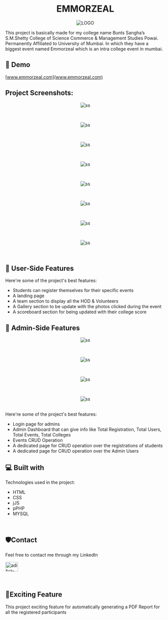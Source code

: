 <h1 align="center" id="title">EMMORZEAL</h1>

<p align="center"><img src="img/titleLogo.png" alt="LOGO"></p>

<p id="description">This project is basically made for my college name Bunts Sangha’s S.M.Shetty College of Science Commerce &amp; Management Studies Powai. Permanently Affiliated to University of Mumbai. In which they have a biggest event named Emmorzeal which is an intra college event in mumbai.</p>

<h2>🚀 Demo</h2>

[www.emmorzeal.com](www.emmorzeal.com)

<h2>Project Screenshots:</h2>

<p align="center"><img src="img/Screenshot 2024-02-08 114950.png" alt="ss"></p>
<br>
<p align="center"><img src="img/Screenshot 2024-02-08 205248.png" alt="ss"></p>
<br>
<p align="center"><img src="img/Screenshot 2024-02-08 205306.png" alt="ss"></p>
<br>
<p align="center"><img src="img/Screenshot 2024-02-08 205324.png" alt="ss"></p>
<br>
<p align="center"><img src="img/Screenshot 2024-02-08 205351.png" alt="ss"></p>
<br>
<p align="center"><img src="img/Screenshot 2024-02-08 205402.png" alt="ss"></p>
<br>
<p align="center"><img src="img/Screenshot 2024-02-08 205415.png" alt="ss"></p>
<br>
<p align="center"><img src="img/Screenshot 2024-02-08 205423.png" alt="ss"></p>
<br>
  
  
<h2>🧐 User-Side Features</h2>

Here're some of the project's best features:

*   Students can register themselves for their specific events
*   A landing page
*   A team section to display all the HOD & Volunteers
*   A Gallery section to be update with the photos clicked during the event
*   A scoreboard section for being updated with their college score

  

<h2>🧐 Admin-Side Features</h2>
<p align="center"><img src="img/Screenshot 2024-02-08 210329.png" alt="ss"></p>
<br>
<p align="center"><img src="img/Screenshot 2024-02-08 210353.png" alt="ss"></p>
<br>
<p align="center"><img src="img/Screenshot 2024-02-08 210412.png" alt="ss"></p>
<br>
<p align="center"><img src="img/Screenshot 2024-02-08 210425.png" alt="ss"></p>
<br>
Here're some of the project's best features:

*   Login page for admins 
*   Admin Dashboard that can give info like Total Registration, Total Users, Total Events, Total Colleges
*   Events CRUD Operation 
*   A dedicated page for CRUD operation over the registrations of students 
*   A dedicated page for CRUD operation over the Admin Users
  
<h2>💻 Built with</h2>

Technologies used in the project:

*   HTML
*   CSS
*   jJS
*   pPHP
*   MYSQL

<br>
<h2>🛡️Contact</h2>
<p>Feel free to contact me through my LinkedIn </p>
<p align="left">
  <a href="https://linkedin.com/in/aditya-sharma-9b2b27226" target="blank"><img align="center" src="https://raw.githubusercontent.com/rahuldkjain/github-profile-readme-generator/master/src/images/icons/Social/linked-in-alt.svg" alt="aditya-sharma-9b2b27226" height="30" width="40" /></a>
</p>
<br>
<h2>💖Exciting Feature</h2>
<p>This project exciting feature for automatically generating a PDF Report for all the registered participants</p>
